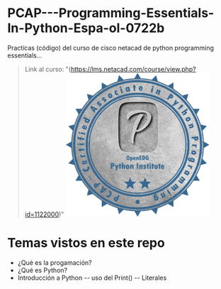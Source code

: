 # PCAP---Programming-Essentials-In-Python-Espa-ol-0722b
Practicas (código) del curso de cisco netacad de python programming essentials...

> Link al curso: "(https://lms.netacad.com/course/view.php?id=1122000)"
![image](/img/ciscopy.png)

# Temas vistos en este repo
-  ¿Qué es la progamación?
-  ¿Qué es Python?
-  Introducción a Python
-- uso del Print()
-- Literales
